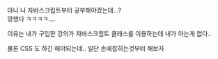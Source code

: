 
아니 나 자바스크립트부터 공부해야겠는데...?  
망했다 ㅋㅋㅋㅋ....

이유는 내가 구입한 강의가 자바스크립트 클래스를 이용하는데 내가 아는게 없다..


물론 CSS 도 하긴 해야되는데.. 일단 손에잡히는것부터 해보자

